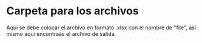 # Carpeta para los archivos

Aqui se debe colocar el archivo en formato .xlsx con el nombre de "file", así mismo aqui encontraás el archivo de salida.